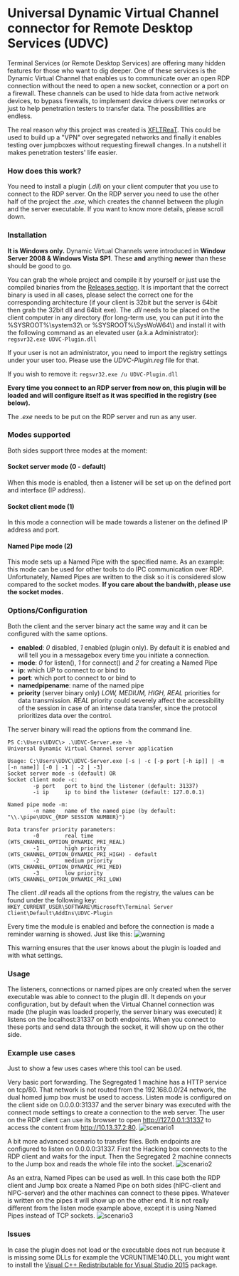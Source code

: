 # Universal Dynamic Virtual Channel connector for Remote Desktop Services (UDVC) #
Terminal Services (or Remote Desktop Services) are offering many hidden features for those who want to dig deeper. One of these services is the Dynamic Virtual Channel that enables us to communicate over an open RDP connection without the need to open a new socket, connection or a port on a firewall. These channels can be used to hide data from active network devices, to bypass firewalls, to implement device drivers over networks or just to help penetration testers to transfer data. The possibilities  are endless.

The real reason why this project was created is [XFLTReaT](https://github.com/earthquake/XFLTReaT). This could be used to build up a "VPN" over segregated networks and finally it enables testing over jumpboxes without requesting firewall changes. In a nutshell it makes penetration testers' life easier.

### How does this work? ###
You need to install a plugin (*.dll*) on your client computer that you use to connect to the RDP server. On the RDP server you need to use the other half of the project the *.exe*, which creates the channel between the plugin and the server executable. 
If you want to know more details, please scroll down.

### Installation ###
**It is Windows only.** Dynamic Virtual Channels were introduced in **Window Server 2008 & Windows Vista SP1**. These **and** anything **newer** than these should be good to go.

You can grab the whole project and compile it by yourself or just use the compiled binaries from the [Releases section](https://github.com/earthquake/UniversalDVC/releases). It is important that the correct binary is used in all cases, please select the correct one for the corresponding architecture (if your client is 32bit but the server is 64bit then grab the 32bit dll and 64bit exe).
The *.dll* needs to be placed on the client computer in any directory (for long-term use, you can put it into the %SYSROOT%\\system32\\ or %SYSROOT%\\SysWoW64\\) and install it with the following command as an elevated user (a.k.a Administrator): 
`regsvr32.exe UDVC-Plugin.dll`

If your user is not an administrator, you need to import the registry settings under your user too. Please use the *UDVC-Plugin.reg* file for that.

If you wish to remove it: 
`regsvr32.exe /u UDVC-Plugin.dll`


**Every time you connect to an RDP server from now on, this plugin will be loaded and will configure itself as it was specified in the registry (see below).**


The *.exe* needs to be put on the RDP server and run as any user.

### Modes supported ###
Both sides support three modes at the moment: 
#### Socket server mode (0 - default)
When this mode is enabled, then a listener will be set up on the defined port and interface (IP address).
#### Socket client mode (1)
In this mode a connection will be made towards a listener on the defined IP address and port.
#### Named Pipe mode (2)
This mode sets up a Named Pipe with the specified name. As an example: this mode can be used for other tools to do IPC communication over RDP. Unfortunately, Named Pipes are written to the disk so it is considered slow compared to the socket modes. **If you care about the bandwith, please use the socket modes.**

### Options/Configuration ###
Both the client and the server binary act the same way and it can be configured with the same options.
* **enabled**: *0* disabled, *1* enabled (plugin only). By default it is enabled and will tell you in a messagebox every time you initiate a connection.
* **mode**: *0* for listen(), *1* for connect() and *2* for creating a Named Pipe
* **ip**: which UP to connect to or bind to
* **port**: which port to connect to or bind to
* **namedpipename**: name of the named pipe
* **priority** (server binary only) *LOW, MEDIUM, HIGH, REAL* priorities for data transmission. *REAL* priority could severely affect the accessibility of the session in case of an intense data transfer, since the protocol prioritizes data over the control. 

The server binary will read the options from the command line.
```
PS C:\Users\UDVC\> .\UDVC-Server.exe -h
Universal Dynamic Virtual Channel server application

Usage: C:\Users\UDVC\UDVC-Server.exe [-s | -c [-p port [-h ip]] | -m [-n name]] [-0 | -1 | -2 | -3]
Socket server mode -s (default) OR
Socket client mode -c:
        -p port   port to bind the listener (default: 31337)
        -i ip     ip to bind the listener (default: 127.0.0.1)

Named pipe mode -m:
        -n name   name of the named pipe (by default: "\\.\pipe\UDVC_{RDP SESSION NUMBER}")

Data transfer priority parameters:
        -0        real time             (WTS_CHANNEL_OPTION_DYNAMIC_PRI_REAL)
        -1        high priority         (WTS_CHANNEL_OPTION_DYNAMIC_PRI_HIGH) - default
        -2        medium priority       (WTS_CHANNEL_OPTION_DYNAMIC_PRI_MED)
        -3        low priority          (WTS_CHANNEL_OPTION_DYNAMIC_PRI_LOW)
```

The client *.dll*  reads all the options from the registry, the values can be found under the following key:
`HKEY_CURRENT_USER\SOFTWARE\Microsoft\Terminal Server Client\Default\AddIns\UDVC-Plugin`
  
Every time the module is enabled and before the connection is made a reminder warning is showed. Just like this:
![warning](https://github.com/earthquake/UniversalDVC/blob/master/wiki/warning.png?raw=true)

This warning ensures that the user knows about the plugin is loaded and with what settings.

### Usage
The listeners, connections or named pipes are only created when the server executable was able to connect to the plugin dll. It depends on your configuration, but by default when the Virtual Channel connection was made (the plugin was loaded properly, the server binary was executed) it listens on the localhost:31337 on both endpoints. When you connect to these ports and send data through the socket, it will show up on the other side.

### Example use cases
Just to show a few uses cases where this tool can be used.

Very basic port forwarding. The Segregated 1 machine has a HTTP service on tcp/80. That network is not routed from the 192.168.0.0/24 network, the dual homed jump box must be used to access. Listen mode is configured on the client side on 0.0.0.0:31337 and the server binary was executed with the connect mode settings to create a connection to the web server. The user on the RDP client can use its browser to open http://127.0.0.1:31337 to access the content from http://10.13.37.2:80.
![scenario1](https://github.com/earthquake/UniversalDVC/blob/master/wiki/scenario1.png?raw=true)

A bit more advanced scenario to transfer files. Both endpoints are configured to listen on 0.0.0.0:31337. First the Hacking box connects to the RDP client and waits for the input. Then the Segregated 2 machine connects to the Jump box and reads the whole file into the socket.
![scenario2](https://github.com/earthquake/UniversalDVC/blob/master/wiki/scenario2.png?raw=true)

As an extra, Named Pipes can be used as well. In this case both the RDP client and Jump box create a Named Pipe on both sides (hIPC-client and hIPC-server) and the other machines can connect to these pipes. Whatever is written on the pipes it will show up on the other end. It is not really different from the listen mode example above, except it is using Named Pipes instead of TCP sockets.
![scenario3](https://github.com/earthquake/UniversalDVC/blob/master/wiki/scenario3.png?raw=true)

### Issues
In case the plugin does not load or the executable does not run because it is missing some DLLs for example the VCRUNTIME140.DLL, you might want to install the [Visual C++ Redistributable for Visual Studio 2015](https://www.microsoft.com/en-us/download/details.aspx?id=48145) package.

